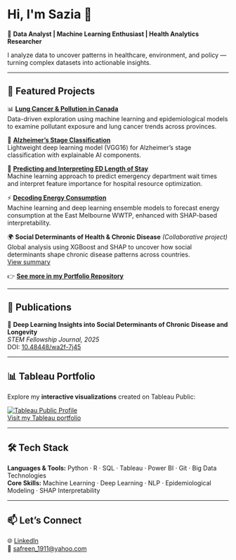 # Hi, I'm Sazia 👋  

🚀 **Data Analyst | Machine Learning Enthusiast | Health Analytics Researcher**

I analyze data to uncover patterns in healthcare, environment, and policy — turning complex datasets into actionable insights.

---

## 🔗 Featured Projects

📊 **[Lung Cancer & Pollution in Canada](https://github.com/saziaa/Lung-Cancer-Pollution-Canada)**  
Data-driven exploration using machine learning and epidemiological models to examine pollutant exposure and lung cancer trends across provinces.

🤖 **[Alzheimer’s Stage Classification](https://github.com/saziaa/Alzheimers-Stage-Classification)**  
Lightweight deep learning model (VGG16) for Alzheimer’s stage classification with explainable AI components.

🏥 **[Predicting and Interpreting ED Length of Stay](https://github.com/saziaa/Predicting-and-Interpreting-ED-Length-of-Stay-A-Machine-Learning-Approach)**  
Machine learning approach to predict emergency department wait times and interpret feature importance for hospital resource optimization.

⚡ **[Decoding Energy Consumption](https://github.com/saziaa/Decoding_Energy_Consumption)**  
Machine learning and deep learning ensemble models to forecast energy consumption at the East Melbourne WWTP, enhanced with SHAP-based interpretability.

🌍 **Social Determinants of Health & Chronic Disease** *(Collaborative project)*  
Global analysis using XGBoost and SHAP to uncover how social determinants shape chronic disease patterns across countries.  
[View summary](https://github.com/ishratbushra/ChroniCareAi-project)

👉 **[See more in my Portfolio Repository](https://github.com/saziaa/Portfolio)**


---

## 🧾 Publications

📘 **Deep Learning Insights into Social Determinants of Chronic Disease and Longevity**  
*STEM Fellowship Journal, 2025*  
DOI: [10.48448/wa2f-7j45](https://doi.org/10.48448/wa2f-7j45)

---


## 📊 Tableau Portfolio

Explore my **interactive visualizations** created on Tableau Public:

[![Tableau Public Profile](https://public.tableau.com/views/favicon.svg)](https://public.tableau.com/app/profile/sazia.afreen2039/vizzes)  
[Visit my Tableau portfolio](https://public.tableau.com/app/profile/sazia.afreen2039/vizzes)

---

## 🛠️ Tech Stack

**Languages & Tools:** Python · R · SQL · Tableau · Power BI · Git · Big Data Technologies  
**Core Skills:** Machine Learning · Deep Learning · NLP · Epidemiological Modeling · SHAP Interpretability

---

## 📫 Let’s Connect

🌐 [LinkedIn](https://www.linkedin.com/in/saziaafreen)  
📧 safreen_1911@yahoo.com  
